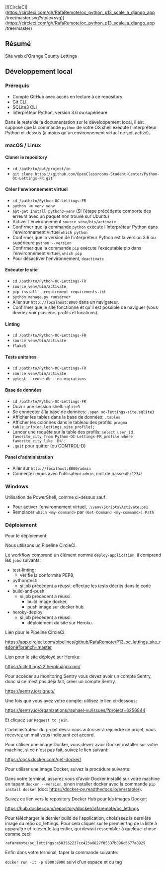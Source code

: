 [![CircleCI](https://circleci.com/gh/RafaRemote/oc_python_p13_scale_a_django_app
/tree/master.svg?style=svg)](https://circleci.com/gh/RafaRemote/oc_python_p13_scale_a_django_app
/tree/master)


## Résumé

Site web d'Orange County Lettings

## Développement local

### Prérequis

- Compte GitHub avec accès en lecture à ce repository
- Git CLI
- SQLite3 CLI
- Interpréteur Python, version 3.6 ou supérieure

Dans le reste de la documentation sur le développement local, il est supposé que la commande `python` de votre OS shell exécute l'interpréteur Python ci-dessus (à moins qu'un environnement virtuel ne soit activé).

### macOS / Linux

#### Cloner le repository

- `cd /path/to/put/project/in`
- `git clone https://github.com/OpenClassrooms-Student-Center/Python-OC-Lettings-FR.git`

#### Créer l'environnement virtuel

- `cd /path/to/Python-OC-Lettings-FR`
- `python -m venv venv`
- `apt-get install python3-venv` (Si l'étape précédente comporte des erreurs avec un paquet non trouvé sur Ubuntu)
- Activer l'environnement `source venv/bin/activate`
- Confirmer que la commande `python` exécute l'interpréteur Python dans l'environnement virtuel
`which python`
- Confirmer que la version de l'interpréteur Python est la version 3.6 ou supérieure `python --version`
- Confirmer que la commande `pip` exécute l'exécutable pip dans l'environnement virtuel, `which pip`
- Pour désactiver l'environnement, `deactivate`

#### Exécuter le site

- `cd /path/to/Python-OC-Lettings-FR`
- `source venv/bin/activate`
- `pip install --requirement requirements.txt`
- `python manage.py runserver`
- Aller sur `http://localhost:8000` dans un navigateur.
- Confirmer que le site fonctionne et qu'il est possible de naviguer (vous devriez voir plusieurs profils et locations).

#### Linting

- `cd /path/to/Python-OC-Lettings-FR`
- `source venv/bin/activate`
- `flake8`

#### Tests unitaires

- `cd /path/to/Python-OC-Lettings-FR`
- `source venv/bin/activate`
- `pytest --reuse-db --no-migrations`


#### Base de données

- `cd /path/to/Python-OC-Lettings-FR`
- Ouvrir une session shell: `sqlite3`
- Se connecter à la base de données: `.open oc-lettings-site.sqlite3`
- Afficher les tables dans la base de données: `.tables`
- Afficher les colonnes dans le tableau des profils: `pragma table_info(oc_lettings_site_profile);`
- Lancer une requête sur la table des profils: `select user_id, favorite_city from Python-OC-Lettings-FR_profile where favorite_city like 'B%';`
- `.quit` pour quitter (ou CONTROL-D)

#### Panel d'administration

- Aller sur `http://localhost:8000/admin`
- Connectez-vous avec l'utilisateur `admin`, mot de passe `Abc1234!`

### Windows

Utilisation de PowerShell, comme ci-dessus sauf :

- Pour activer l'environnement virtuel, `.\venv\Scripts\Activate.ps1` 
- Remplacer `which <my-command>` par `(Get-Command <my-command>).Path`

### Déploiement

Pour le déploiement: 

Nous utilisons un Pipeline CircleCi.



Le workflow comprend un élément nommé `deploy-application`, il comprend les `jobs` suivants:

- test-linting:
  - vérifie la conformité PEP8,
- python/test:
  - si job précédent a réussi: effectue les tests décrits dans le code
- build-and-push:
  - si job précédent a réussi: 
    - build image docker,
    - push image sur docker hub.
- heroky-deploy:
  - si job précédent a réussi:
    - déploiement du site sur Heroku.

Lien pour le Pipeline CircleCi: 

https://app.circleci.com/pipelines/github/RafaRemote/P13_oc_lettings_site_redone?branch=master  

Lien pour le site déployé sur Heroku:  

https://oclettings22.herokuapp.com/  

Pour accéder au monitoring Sentry vous devez avoir un compte Sentry, donc si ce n'est pas déjà fait, créer un compte Sentry.  

https://sentry.io/signup/  

Une fois que vous avez votre compte: utilisez le lien ci-dessous:  

https://sentry.io/organizations/raphael-vu/issues/?project=6256844  

Et cliquez sur `Request to join`.  

L'administrateur du projet devra vous autoriser à rejoindre ce projet, vous recevrez un mail vous indiquant cet accord.  


Pour utiliser une image Docker, vous devez avoir Docker installer sur votre machine, si ce n'est pas fait, suivez le lien suivant:  

https://docs.docker.com/get-docker/  

Pour utiliser une image Docker, suivez la procédure suivante:  

Dans votre terminal, assurez vous d'avoir Docker installé sur votre machine en tapant `docker --version`, sinon installer docker avec la commande `pip install docker` (doc: https://docker-py.readthedocs.io/en/stable/).  


Suivez ce lien vers le repository Docker Hub pour les images Docker:  

https://hub.docker.com/repository/docker/rafaremote/oc_lettings  

Pour télécharger le dernier build de l'application, choisissez la dernière image du repo oc_lettings. Pour cela cliquer sur le premier tag de la liste à apparaître et relever le tag entier, qui devrait ressembler à quelque-chose comme ceci:  

`rafaremote/oc_lettings:a503562237cc423a0827f05537b896c5677a8929`  

Enfin dans votre terminal, taper la commande suivante:  

`docker run -it -p 8000:8000` suivi d'un espace et du tag  